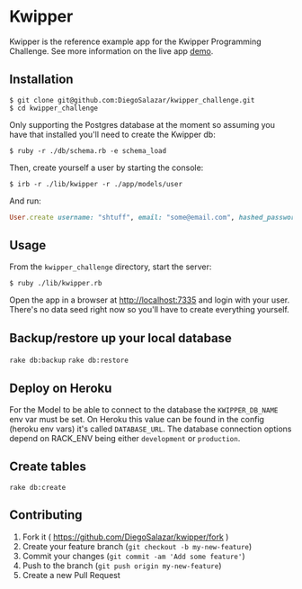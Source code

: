 # Kwipper

Kwipper is the reference example app for the Kwipper Programming Challenge. See more information on the live app [demo](#soon).

## Installation

    $ git clone git@github.com:DiegoSalazar/kwipper_challenge.git
    $ cd kwipper_challenge

Only supporting the Postgres database at the moment so assuming you have that installed you'll need to create the Kwipper db:

    $ ruby -r ./db/schema.rb -e schema_load

Then, create yourself a user by starting the console:

    $ irb -r ./lib/kwipper -r ./app/models/user

And run:

```ruby
User.create username: "shtuff", email: "some@email.com", hashed_password: "123"
```

## Usage

From the `kwipper_challenge` directory, start the server:

    $ ruby ./lib/kwipper.rb

Open the app in a browser at [http://localhost:7335](http://localhost:7335) and login with your user. There's no data seed right now so you'll have to create everything yourself.

## Backup/restore up your local database

`rake db:backup`
`rake db:restore`

## Deploy on Heroku

For the Model to be able to connect to the database the `KWIPPER_DB_NAME` env var must be set. On Heroku this value can be found in the config (heroku env vars) it's called `DATABASE_URL`. The database connection options depend on RACK_ENV being either `development` or `production`.

## Create tables

`rake db:create`

## Contributing

1. Fork it ( https://github.com/DiegoSalazar/kwipper/fork )
2. Create your feature branch (`git checkout -b my-new-feature`)
3. Commit your changes (`git commit -am 'Add some feature'`)
4. Push to the branch (`git push origin my-new-feature`)
5. Create a new Pull Request
